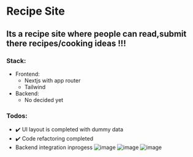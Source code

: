 # Recipe Site
## Its a recipe site where people can read,submit there recipes/cooking ideas !!!
### Stack:
- Frontend:
  - Nextjs with app router
  - Tailwind
- Backend:
    - No decided yet
 ### Todos:
 - ✔️ UI layout is completed with dummy data
 - ✔️ Code refactoring completed
 - Backend integration inprogess
![image](https://github.com/user-attachments/assets/367bbc4d-ad0f-459c-b04c-4b22d277f2e3)
![image](https://github.com/user-attachments/assets/3a93fad8-ec90-4ac6-92e3-a674e5b7df18)
![image](https://github.com/user-attachments/assets/d894f90a-2a6a-4b44-83eb-381789f7dc7e)
